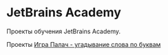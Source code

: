 # JetBrains Academy
Проекты обучения JetBrains Academy.

Проекты
[Игра Палач - угадывание слова по буквам](Easy-Level/Hangman/README.MD)
